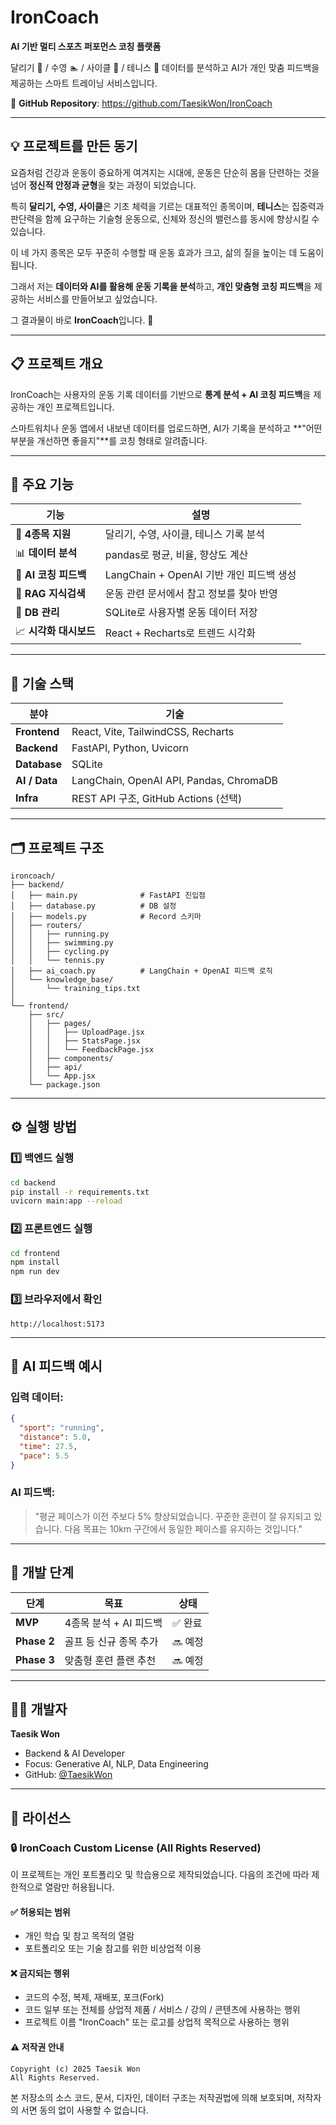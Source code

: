 # IronCoach

**AI 기반 멀티 스포츠 퍼포먼스 코칭 플랫폼**

달리기 🏃 / 수영 🏊 / 사이클 🚴 / 테니스 🎾 데이터를 분석하고 AI가 개인 맞춤 피드백을 제공하는 스마트 트레이닝 서비스입니다.

🔗 **GitHub Repository**: https://github.com/TaesikWon/IronCoach

---

## 💡 프로젝트를 만든 동기

요즘처럼 건강과 운동이 중요하게 여겨지는 시대에, 운동은 단순히 몸을 단련하는 것을 넘어 **정신적 안정과 균형**을 찾는 과정이 되었습니다.

특히 **달리기, 수영, 사이클**은 기초 체력을 기르는 대표적인 종목이며, **테니스**는 집중력과 판단력을 함께 요구하는 기술형 운동으로, 신체와 정신의 밸런스를 동시에 향상시킬 수 있습니다.

이 네 가지 종목은 모두 꾸준히 수행할 때 운동 효과가 크고, 삶의 질을 높이는 데 도움이 됩니다. 

그래서 저는 **데이터와 AI를 활용해 운동 기록을 분석**하고, **개인 맞춤형 코칭 피드백**을 제공하는 서비스를 만들어보고 싶었습니다.

그 결과물이 바로 **IronCoach**입니다. 💪

---

## 📋 프로젝트 개요

IronCoach는 사용자의 운동 기록 데이터를 기반으로 **통계 분석 + AI 코칭 피드백**을 제공하는 개인 프로젝트입니다.

스마트워치나 운동 앱에서 내보낸 데이터를 업로드하면, AI가 기록을 분석하고 **"어떤 부분을 개선하면 좋을지"**를 코칭 형태로 알려줍니다.

---

## 🚀 주요 기능

| 기능 | 설명 |
|------|------|
| 🏃 **4종목 지원** | 달리기, 수영, 사이클, 테니스 기록 분석 |
| 📊 **데이터 분석** | pandas로 평균, 비율, 향상도 계산 |
| 💬 **AI 코칭 피드백** | LangChain + OpenAI 기반 개인 피드백 생성 |
| 🧠 **RAG 지식검색** | 운동 관련 문서에서 참고 정보를 찾아 반영 |
| 💾 **DB 관리** | SQLite로 사용자별 운동 데이터 저장 |
| 📈 **시각화 대시보드** | React + Recharts로 트렌드 시각화 |

---

## 🧩 기술 스택

| 분야 | 기술 |
|------|------|
| **Frontend** | React, Vite, TailwindCSS, Recharts |
| **Backend** | FastAPI, Python, Uvicorn |
| **Database** | SQLite |
| **AI / Data** | LangChain, OpenAI API, Pandas, ChromaDB |
| **Infra** | REST API 구조, GitHub Actions (선택) |

---

## 🗂️ 프로젝트 구조
```
ironcoach/
├── backend/
│   ├── main.py              # FastAPI 진입점
│   ├── database.py          # DB 설정
│   ├── models.py            # Record 스키마
│   ├── routers/
│   │   ├── running.py
│   │   ├── swimming.py
│   │   ├── cycling.py
│   │   └── tennis.py
│   ├── ai_coach.py          # LangChain + OpenAI 피드백 로직
│   └── knowledge_base/
│       └── training_tips.txt
│
└── frontend/
    ├── src/
    │   ├── pages/
    │   │   ├── UploadPage.jsx
    │   │   ├── StatsPage.jsx
    │   │   └── FeedbackPage.jsx
    │   ├── components/
    │   ├── api/
    │   └── App.jsx
    └── package.json
```

---

## ⚙️ 실행 방법

### 1️⃣ 백엔드 실행
```bash
cd backend
pip install -r requirements.txt
uvicorn main:app --reload
```

### 2️⃣ 프론트엔드 실행
```bash
cd frontend
npm install
npm run dev
```

### 3️⃣ 브라우저에서 확인
```
http://localhost:5173
```

---

## 🧠 AI 피드백 예시

### 입력 데이터:
```json
{
  "sport": "running",
  "distance": 5.0,
  "time": 27.5,
  "pace": 5.5
}
```

### AI 피드백:

> "평균 페이스가 이전 주보다 5% 향상되었습니다. 꾸준한 훈련이 잘 유지되고 있습니다. 다음 목표는 10km 구간에서 동일한 페이스를 유지하는 것입니다."

---

## 📅 개발 단계

| 단계 | 목표 | 상태 |
|------|------|------|
| **MVP** | 4종목 분석 + AI 피드백 | ✅ 완료 |
| **Phase 2** | 골프 등 신규 종목 추가 | 🔜 예정 |
| **Phase 3** | 맞춤형 훈련 플랜 추천 | 🔜 예정 |

---

## 👨‍💻 개발자

**Taesik Won**

- Backend & AI Developer
- Focus: Generative AI, NLP, Data Engineering
- GitHub: [@TaesikWon](https://github.com/TaesikWon)

---

## 📜 라이선스

### 🔒 IronCoach Custom License (All Rights Reserved)

이 프로젝트는 개인 포트폴리오 및 학습용으로 제작되었습니다. 다음의 조건에 따라 제한적으로 열람만 허용됩니다.

#### ✅ 허용되는 범위

- 개인 학습 및 참고 목적의 열람
- 포트폴리오 또는 기술 참고를 위한 비상업적 이용

#### ❌ 금지되는 행위

- 코드의 수정, 복제, 재배포, 포크(Fork)
- 코드 일부 또는 전체를 상업적 제품 / 서비스 / 강의 / 콘텐츠에 사용하는 행위
- 프로젝트 이름 "IronCoach" 또는 로고를 상업적 목적으로 사용하는 행위

#### ⚠️ 저작권 안내
```
Copyright (c) 2025 Taesik Won
All Rights Reserved.
```

본 저장소의 소스 코드, 문서, 디자인, 데이터 구조는 저작권법에 의해 보호되며, 저작자의 서면 동의 없이 사용할 수 없습니다.
